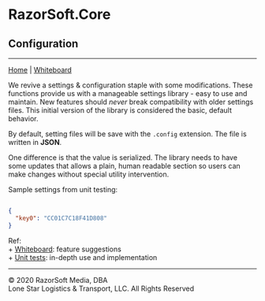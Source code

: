 # RazorSoft.Core  
## Configuration
____________________________________________________________________________________________________  
[Home][1] | [Whiteboard][2]

We revive a settings & configuration staple with some modifications. These functions provide us with 
a manageable settings library - easy to use and maintain. New features should *never* break compatibility 
with older settings files. This initial version of the library is considered the basic, default behavior.

By default, setting files will be save with the `.config` extension. The file is written in **JSON**.  

One difference is that the value is serialized. The library needs to have some updates that allows 
a plain, human readable section so users can make changes without special utility intervention.

Sample settings from unit testing:  
```json

{
  "key0": "CC01C7C18F41D808"
}

```

Ref:  
    + [Whiteboard][2]: feature suggestions  
    + [Unit tests][3]: in-depth use and implementation  
____________________________________________________________________________________________________   
© 2020 RazorSoft Media, DBA  
       Lone Star Logistics & Transport, LLC. All Rights Reserved  

[1]: ../../README.md
[2]: ../whiteboard.md
[3]: ../testing/Test.RazorSoft.Core/ConfigurationTests.cs
